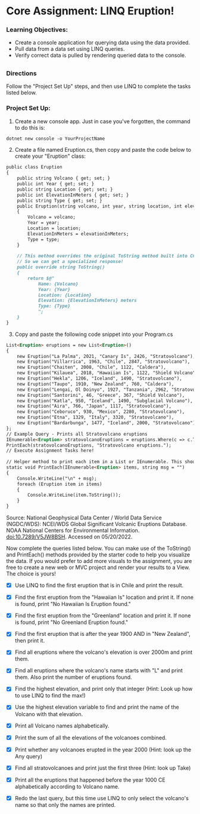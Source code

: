 # Core Assignment: LINQ Eruption!

### Learning Objectives:

- Create a console application for querying data using the data provided.
- Pull data from a data set using LINQ queries.
- Verify correct data is pulled by rendering queried data to the console.
##
### Directions
Follow the "Project Set Up" steps, and then use LINQ to complete the tasks listed below.

### Project Set Up:
1. Create a new console app. Just in case you've forgotten, the command to do this is:

```md
dotnet new console -o YourProjectName
````
2. Create a file named Eruption.cs, then copy and paste the code below to create your "Eruption" class:
```md
public class Eruption
{
    public string Volcano { get; set; }
    public int Year { get; set; }
    public string Location { get; set; }
    public int ElevationInMeters { get; set; }
    public string Type { get; set; }
    public Eruption(string volcano, int year, string location, int elevationInMeters, string type)
    {
        Volcano = volcano;
        Year = year;
        Location = location;
        ElevationInMeters = elevationInMeters;
        Type = type;
    }
    
    // This method overrides the original ToString method built into C#
    // So we can get a specialized response!
    public override string ToString()
    {
        return $@"
            Name: {Volcano}
            Year: {Year}
            Location: {Location}
            Elevation: {ElevationInMeters} meters
            Type: {Type}
            ";
    }
}
````
3. Copy and paste the following code snippet into your Program.cs
```md
List<Eruption> eruptions = new List<Eruption>()
{
    new Eruption("La Palma", 2021, "Canary Is", 2426, "Stratovolcano"),
    new Eruption("Villarrica", 1963, "Chile", 2847, "Stratovolcano"),
    new Eruption("Chaiten", 2008, "Chile", 1122, "Caldera"),
    new Eruption("Kilauea", 2018, "Hawaiian Is", 1122, "Shield Volcano"),
    new Eruption("Hekla", 1206, "Iceland", 1490, "Stratovolcano"),
    new Eruption("Taupo", 1910, "New Zealand", 760, "Caldera"),
    new Eruption("Lengai, Ol Doinyo", 1927, "Tanzania", 2962, "Stratovolcano"),
    new Eruption("Santorini", 46, "Greece", 367, "Shield Volcano"),
    new Eruption("Katla", 950, "Iceland", 1490, "Subglacial Volcano"),
    new Eruption("Aira", 766, "Japan", 1117, "Stratovolcano"),
    new Eruption("Ceboruco", 930, "Mexico", 2280, "Stratovolcano"),
    new Eruption("Etna", 1329, "Italy", 3320, "Stratovolcano"),
    new Eruption("Bardarbunga", 1477, "Iceland", 2000, "Stratovolcano")
};
// Example Query - Prints all Stratovolcano eruptions
IEnumerable<Eruption> stratovolcanoEruptions = eruptions.Where(c => c.Type == "Stratovolcano");
PrintEach(stratovolcanoEruptions, "Stratovolcano eruptions.");
// Execute Assignment Tasks here!
 
// Helper method to print each item in a List or IEnumerable. This should remain at the bottom of your class!
static void PrintEach(IEnumerable<Eruption> items, string msg = "")
{
    Console.WriteLine("\n" + msg);
    foreach (Eruption item in items)
    {
        Console.WriteLine(item.ToString());
    }
}
````
Source: National Geophysical Data Center / World Data Service (NGDC/WDS): NCEI/WDS Global Significant Volcanic Eruptions Database. NOAA National Centers for Environmental Information. [doi:10.7289/V5JW8BSH](http://dx.doi.org/10.7289/V5JW8BSH). Accessed on 05/20/2022.

Now complete the queries listed below. You can make use of the ToString() and PrintEach() methods provided by the starter code to help you visualize the data. If you would prefer to add more visuals to the assignment, you are free to create a new web or MVC project and render your results to a View. The choice is yours!

- [x] Use LINQ to find the first eruption that is in Chile and print the result.

- [x] Find the first eruption from the "Hawaiian Is" location and print it. If none is found, print "No Hawaiian Is Eruption found."

- [x] Find the first eruption from the "Greenland" location and print it. If none is found, print "No Greenland Eruption found."

- [x] Find the first eruption that is after the year 1900 AND in "New Zealand", then print it.

- [x] Find all eruptions where the volcano's elevation is over 2000m and print them.

- [x] Find all eruptions where the volcano's name starts with "L" and print them. Also print the number of eruptions found.

- [x] Find the highest elevation, and print only that integer (Hint: Look up how to use LINQ to find the max!)

- [x] Use the highest elevation variable to find and print the name of the Volcano with that elevation.

- [x] Print all Volcano names alphabetically.

- [x] Print the sum of all the elevations of the volcanoes combined.

- [x] Print whether any volcanoes erupted in the year 2000 (Hint: look up the Any query)

- [x] Find all stratovolcanoes and print just the first three (Hint: look up Take)

- [x] Print all the eruptions that happened before the year 1000 CE alphabetically according to Volcano name.

- [x] Redo the last query, but this time use LINQ to only select the volcano's name so that only the names are printed.